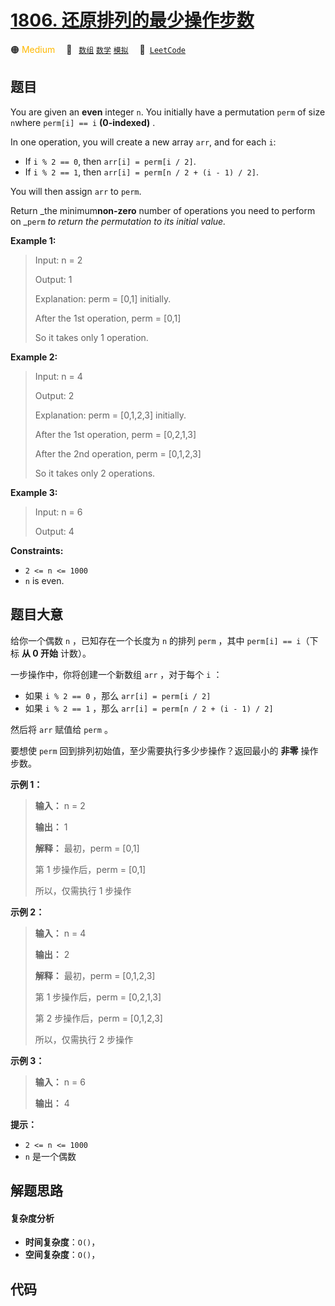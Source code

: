 # [1806. 还原排列的最少操作步数](https://leetcode.com/problems/minimum-number-of-operations-to-reinitialize-a-permutation)

🟠 <font color=#ffb800>Medium</font>&emsp; 🔖&ensp; [`数组`](/leetcode-js/outline/tag/array.md) [`数学`](/leetcode-js/outline/tag/math.md) [`模拟`](/leetcode-js/outline/tag/simulation.md)&emsp; 🔗&ensp;[`LeetCode`](https://leetcode.com/problems/minimum-number-of-operations-to-reinitialize-a-permutation)

## 题目

You are given an **even** integer `n`​​​​​​. You initially have a permutation
`perm` of size `n`​​ where `perm[i] == i`​ **(0-indexed)** ​​​​.

In one operation, you will create a new array `arr`, and for each `i`:

  * If `i % 2 == 0`, then `arr[i] = perm[i / 2]`.
  * If `i % 2 == 1`, then `arr[i] = perm[n / 2 + (i - 1) / 2]`.

You will then assign `arr`​​​​ to `perm`.

Return _the minimum**non-zero** number of operations you need to perform on
_`perm` _to return the permutation to its initial value._



**Example 1:**

> Input: n = 2
> 
> Output: 1
> 
> Explanation: perm = [0,1] initially.
> 
> After the 1st operation, perm = [0,1]
> 
> So it takes only 1 operation.

**Example 2:**

> Input: n = 4
> 
> Output: 2
> 
> Explanation: perm = [0,1,2,3] initially.
> 
> After the 1st operation, perm = [0,2,1,3]
> 
> After the 2nd operation, perm = [0,1,2,3]
> 
> So it takes only 2 operations.

**Example 3:**

> Input: n = 6
> 
> Output: 4

**Constraints:**

  * `2 <= n <= 1000`
  * `n`​​​​​​ is even.


## 题目大意

给你一个偶数 `n`​​​​​​ ，已知存在一个长度为 `n` 的排列 `perm` ，其中 `perm[i] == i`​（下标 **从 0 开始**
计数）。

一步操作中，你将创建一个新数组 `arr` ，对于每个 `i` ：

  * 如果 `i % 2 == 0` ，那么 `arr[i] = perm[i / 2]`
  * 如果 `i % 2 == 1` ，那么 `arr[i] = perm[n / 2 + (i - 1) / 2]`

然后将 `arr`​​ 赋值​​给 `perm` 。

要想使 `perm` 回到排列初始值，至少需要执行多少步操作？返回最小的 **非零** 操作步数。

**示例 1：**

> 
> 
> 
> 
> 
> **输入：** n = 2
> 
> **输出：** 1
> 
> **解释：** 最初，perm = [0,1]
> 
> 第 1 步操作后，perm = [0,1]
> 
> 所以，仅需执行 1 步操作

**示例 2：**

> 
> 
> 
> 
> 
> **输入：** n = 4
> 
> **输出：** 2
> 
> **解释：** 最初，perm = [0,1,2,3]
> 
> 第 1 步操作后，perm = [0,2,1,3]
> 
> 第 2 步操作后，perm = [0,1,2,3]
> 
> 所以，仅需执行 2 步操作

**示例 3：**

> 
> 
> 
> 
> 
> **输入：** n = 6
> 
> **输出：** 4
> 
> 

**提示：**

  * `2 <= n <= 1000`
  * `n`​​​​​​ 是一个偶数


## 解题思路

#### 复杂度分析

- **时间复杂度**：`O()`，
- **空间复杂度**：`O()`，

## 代码

```javascript

```